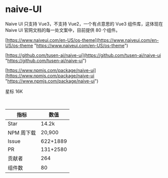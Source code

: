# naive-UI

Naive UI 只支持 Vue3，不支持 Vue2，一个有点意思的 Vue3 组件库，这体现在 Naive UI 官网文档的每一处文案中，目前提供 80 个组件。

[https://www.naiveui.com/en-US/os-theme](https://www.naiveui.com/en-US/os-theme "https://www.naiveui.com/en-US/os-theme")

[https://github.com/tusen-ai/naive-ui](https://github.com/tusen-ai/naive-ui "https://github.com/tusen-ai/naive-ui")

[https://www.npmjs.com/package/naive-ui](https://www.npmjs.com/package/naive-ui "https://www.npmjs.com/package/naive-ui")

星标 16K

​

| 指标      | 数值       |
| ------- | -------- |
| Star    | 14.2k    |
| NPM 周下载 | 20,900   |
| Issue   | 622+1889 |
| PR      | 131+2580 |
| 贡献者     | 264      |
| 组件数     | 80       |

​


